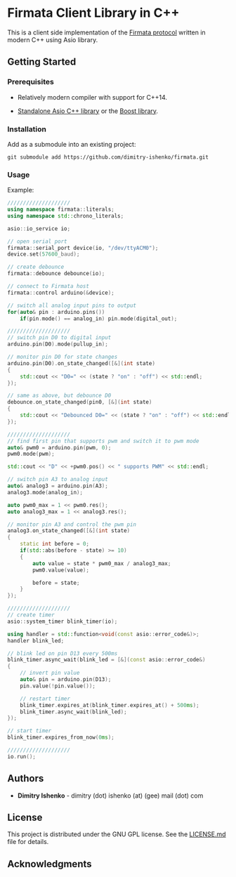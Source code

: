 # Firmata Client Library in C++

This is a client side implementation of the [Firmata protocol](https://github.com/firmata/protocol)
written in modern C++ using Asio library.

## Getting Started

### Prerequisites

* Relatively modern compiler with support for C++14.

* [Standalone Asio C++ library](https://think-async.com) or the [Boost library](https://www.boost.org).

### Installation

Add as a submodule into an existing project:
```
git submodule add https://github.com/dimitry-ishenko/firmata.git
```

### Usage

Example:

```cpp
////////////////////
using namespace firmata::literals;
using namespace std::chrono_literals;

asio::io_service io;

// open serial port
firmata::serial_port device(io, "/dev/ttyACM0");
device.set(57600_baud);

// create debounce
firmata::debounce debounce(io);

// connect to Firmata host
firmata::control arduino(&device);

// switch all analog input pins to output
for(auto& pin : arduino.pins())
    if(pin.mode() == analog_in) pin.mode(digital_out);

////////////////////
// switch pin D0 to digital input
arduino.pin(D0).mode(pullup_in);

// monitor pin D0 for state changes
arduino.pin(D0).on_state_changed([&](int state)
{
    std::cout << "D0=" << (state ? "on" : "off") << std::endl;
});

// same as above, but debounce D0
debounce.on_state_changed(pin0, [&](int state)
{
    std::cout << "Debounced D0=" << (state ? "on" : "off") << std::endl;
});

////////////////////
// find first pin that supports pwm and switch it to pwm mode
auto& pwm0 = arduino.pin(pwm, 0);
pwm0.mode(pwm);

std::cout << "D" << +pwm0.pos() << " supports PWM" << std::endl;

// switch pin A3 to analog input
auto& analog3 = arduino.pin(A3);
analog3.mode(analog_in);

auto pwm0_max = 1 << pwm0.res();
auto analog3_max = 1 << analog3.res();

// monitor pin A3 and control the pwm pin
analog3.on_state_changed([&](int state)
{
    static int before = 0;
    if(std::abs(before - state) >= 10)
    {
        auto value = state * pwm0_max / analog3_max;
        pwm0.value(value);

        before = state;
    }
});

////////////////////
// create timer
asio::system_timer blink_timer(io);

using handler = std::function<void(const asio::error_code&)>;
handler blink_led;

// blink led on pin D13 every 500ms
blink_timer.async_wait(blink_led = [&](const asio::error_code&)
{
    // invert pin value
    auto& pin = arduino.pin(D13);
    pin.value(!pin.value());

    // restart timer
    blink_timer.expires_at(blink_timer.expires_at() + 500ms);
    blink_timer.async_wait(blink_led);
});

// start timer
blink_timer.expires_from_now(0ms);

////////////////////
io.run();
```

## Authors

* **Dimitry Ishenko** - dimitry (dot) ishenko (at) (gee) mail (dot) com

## License

This project is distributed under the GNU GPL license. See the
[LICENSE.md](LICENSE.md) file for details.

## Acknowledgments
